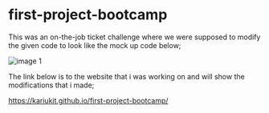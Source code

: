 # first-project-bootcamp

This was an on-the-job ticket challenge where we were supposed to modify the given code to look like the mock up code below;




![image 1](https://user-images.githubusercontent.com/108309963/178152027-34e70897-abf9-4f53-9085-6a462aa6d345.jpg)


The link below is to the website that i was working on and will show the modifications that i made;

https://kariukit.github.io/first-project-bootcamp/